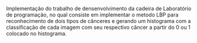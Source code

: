 Implementação do trabalho de densenvolvimento da cadeira de Laboratório de programação, no qual consiste em implementar o metodo LBP para reconhecimento de dois tipos de cânceres e gerando um histograma com a classificação de cada imagem com seu respectivo câncer a partir do 0 ou 1 colocado no histograma.
